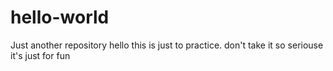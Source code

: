 # hello-world
Just another repository
hello this is just to practice.
don't take it so seriouse it's just for fun
